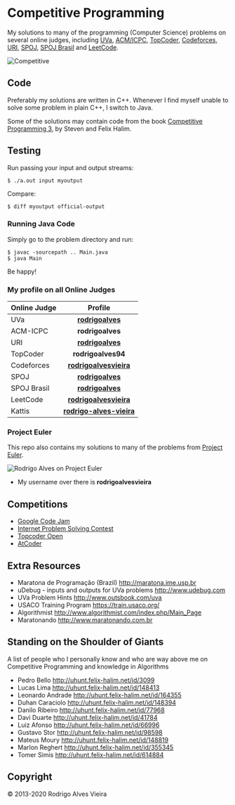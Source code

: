 # Competitive Programming

My solutions to many of the programming (Computer Science) problems on several online judges, including [UVa], [ACM/ICPC], [TopCoder], [Codeforces], [URI], [SPOJ], [SPOJ Brasil] and [LeetCode].

![Competitive](https://i.imgur.com/sUO1nX0.jpg)

## Code

Preferably my solutions are written in C++. Whenever I find myself unable to solve some problem in plain C++, I switch to Java.

Some of the solutions may contain code from the book [Competitive Programming 3], by Steven and Felix Halim.

## Testing

Run passing your input and output streams:

`$ ./a.out input myoutput`

Compare:

`$ diff myoutput official-output`

### Running Java Code

Simply go to the problem directory and run:

```shell
$ javac -sourcepath .. Main.java
$ java Main
```

Be happy!

### My profile on all Online Judges

| Online Judge |                                                          Profile                                                          |
| ------------ | :-----------------------------------------------------------------------------------------------------------------------: |
| UVa          | **[rodrigoalves](http://uva.onlinejudge.org/index.php?option=onlinejudge&Itemid=20&page=show_authorstats&userid=207816)** |
| ACM-ICPC     |                                                     **rodrigoalves**                                                      |
| URI          |                       **[rodrigoalves](https://www.urionlinejudge.com.br/judge/en/profile/34294)**                        |
| TopCoder     |                                                    **rodrigoalves94**                                                     |
| Codeforces   |                        **[rodrigoalvesvieira](http://codeforces.com/profile/rodrigoalvesvieira)**                         |
| SPOJ         |                                **[rodrigoalves](http://www.spoj.com/users/rodrigoalves)**                                 |
| SPOJ Brasil  |                                 **[rodrigoalves](http://br.spoj.com/users/rodrigoalves)**                                 |
| LeetCode     |                            **[rodrigoalvesvieira](https://leetcode.com/rodrigoalvesvieira/)**                             |
| Kattis       |                      **[rodrigo-alves-vieira](https://open.kattis.com/users/rodrigo-alves-vieira)**                       |

### Project Euler

This repo also contains my solutions to many of the problems from [Project Euler].

![Rodrigo Alves on Project Euler](http://projecteuler.net/profile/rodrigoalvesvieira.png)

- My username over there is **rodrigoalvesvieira**

## Competitions

- [Google Code Jam]
- [Internet Problem Solving Contest]
- [Topcoder Open]
- [AtCoder]

## Extra Resources

- Maratona de Programação (Brazil) http://maratona.ime.usp.br
- uDebug - inputs and outputs for UVa problems http://www.udebug.com
- UVa Problem Hints http://www.outsbook.com/uva
- USACO Training Program https://train.usaco.org/
- Algorithmist http://www.algorithmist.com/index.php/Main_Page
- Maratonando http://www.maratonando.com.br

## Standing on the Shoulder of Giants

A list of people who I personally know and who are way above me on Competitive Programming and knowledge in Algorithms

- Pedro Bello http://uhunt.felix-halim.net/id/3099
- Lucas Lima http://uhunt.felix-halim.net/id/148413
- Leonardo Andrade http://uhunt.felix-halim.net/id/164355
- Duhan Caraciolo http://uhunt.felix-halim.net/id/148394
- Danilo Ribeiro http://uhunt.felix-halim.net/id/77968
- Davi Duarte http://uhunt.felix-halim.net/id/41784
- Luiz Afonso http://uhunt.felix-halim.net/id/66996
- Gustavo Stor http://uhunt.felix-halim.net/id/98598
- Mateus Moury http://uhunt.felix-halim.net/id/148819
- Marlon Reghert http://uhunt.felix-halim.net/id/355345
- Tomer Simis http://uhunt.felix-halim.net/id/614884

## Copyright

© 2013-2020 Rodrigo Alves Vieira

[university of valladolid online judge]: http://uva.onlinejudge.org
[new issue]: https://github.com/rodrigoalvesvieira/UVa/issues/new
[project euler]: http://projecteuler.net
[competitive programming 3]: https://sites.google.com/site/stevenhalim/home
[uva]: http://uva.onlinejudge.org
[acm/icpc]: https://icpcarchive.ecs.baylor.edu
[topcoder]: http://www.topcoder.com
[atcoder]: https://atcoder.jp/
[codeforces]: http://codeforces.com
[uri]: https://www.urionlinejudge.com.br/judge/en/categories
[spoj]: http://www.spoj.com
[spoj brasil]: http://br.spoj.com
[even project euler]: https://projecteuler.net
[leetcode]: https://leetcode.com/
[google code jam]: https://codingcompetitions.withgoogle.com/codejam
[internet problem solving contest]: https://ipsc.ksp.sk/
[topcoder open]: https://www.topcoder.com/community/member-programs/topcoder-open/
